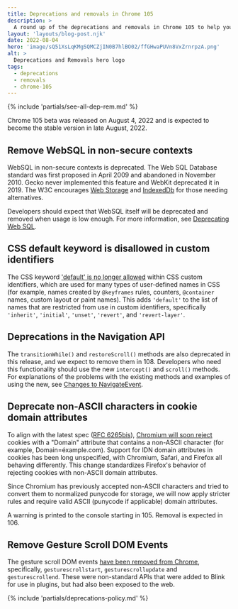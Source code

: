 ```yaml
---
title: Deprecations and removals in Chrome 105
description: >
  A round up of the deprecations and removals in Chrome 105 to help you plan.
layout: 'layouts/blog-post.njk'
date: 2022-08-04
hero: 'image/sQ51XsLqKMgSQMCZjIN0B7hlBO02/ffGHwaPUVn8VxZrnrpzA.png'
alt: >
  Deprecations and Removals hero logo
tags:
  - deprecations
  - removals
  - chrome-105
---
```


{% include 'partials/see-all-dep-rem.md' %}

Chrome 105 beta was released on August 4, 2022 and is expected to become the stable version in late August, 2022.

## Remove WebSQL in non-secure contexts

WebSQL in non-secure contexts is deprecated. The Web SQL Database standard was first proposed in April 2009 and abandoned in November 2010. Gecko never implemented this feature and WebKit deprecated it in 2019. The W3C encourages [Web Storage](https://developer.mozilla.org//docs/Web/API/Web_Storage_API) and [IndexedDb](https://developer.mozilla.org//docs/Web/API/IndexedDB_API) for those needing alternatives.

Developers should expect that WebSQL itself will be deprecated and removed when usage is low enough. For more information, see [Deprecating Web SQL](/blog/deprecating-web-sql).

## CSS default keyword is disallowed in custom identifiers

The CSS keyword ['default' is no longer allowed](https://chromestatus.com/feature/5096490737860608) within CSS custom identifiers, which are used for many types of user-defined names in CSS (for example, names created by `@keyframes` rules, counters, `@container` names, custom layout or paint names). This adds `'default'` to the list of names that are restricted from use in custom identifiers, specifically `'inherit'`, `'initial'`, `'unset'`, `'revert'`, and `'revert-layer'`.

## Deprecations in the Navigation API

The `transitionWhile()` and `restoreScroll()` methods are also deprecated in this release, and we expect to remove them in 108. Developers who need this functionality should use the new `intercept()` and `scroll()` methods. For explanations of the problems with the existing methods and examples of using the new, see [Changes to NavigateEvent](/blog/navigateevent-intercept/).

## Deprecate non-ASCII characters in cookie domain attributes

To align with the latest spec ([RFC 6265bis](https://datatracker.ietf.org/doc/html/draft-ietf-httpbis-rfc6265bis/#section-5.5)), [Chromium will soon reject](https://www.chromestatus.com/feature/5534966262792192) cookies with a "Domain" attribute that contains a non-ASCII character (for example, Domain=éxample.com).
Support for IDN domain attributes in cookies has been long unspecified, with Chromium, Safari, and Firefox all behaving differently. This change standardizes Firefox's behavior of rejecting cookies with non-ASCII domain attributes.

Since Chromium has previously accepted non-ASCII characters and tried to convert them to normalized punycode for storage, we will now apply stricter rules and require valid ASCII (punycode if applicable) domain attributes.

A warning is printed to the console starting in 105. Removal is expected in 106.

## Remove Gesture Scroll DOM Events

The gesture scroll DOM events [have been removed from Chrome](https://chromestatus.com/feature/5166018807726080), specifically, `gesturescrollstart`, `gesturescrollupdate` and `gesturescrollend`. These were non-standard APIs that were added to Blink for use in plugins, but had also been exposed to the web. 

{% include 'partials/deprecations-policy.md' %}
